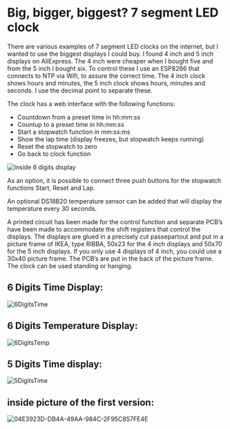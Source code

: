 # Big, bigger, biggest? 7 segment LED clock

There are various examples of 7 segment LED clocks on the internet, but I wanted to use the biggest displays I could buy. I found 4 inch and 5 inch displays on AliExpress. The 4 inch were cheaper when I bought five and from the 5 inch I bought six.
To control these I use an ESP8266 that connects to NTP via Wifi, to assure the correct time.
The 4 inch clock shows hours and minutes, the 5 inch clock shows hours, minutes and seconds. I use the decimal point to separate these.

The clock has a web interface with the following functions:

- Countdown from a preset time in hh:mm:ss
- Countup to a preset time in hh:mm:ss
- Start a stopwatch function in mm:ss:ms
- Show the lap time (display freezes, but stopwatch keeps running)
- Reset the stopwatch to zero
- Go back to clock function

![Inside 6 digits display](https://github.com/rvangelder11/Big-Digital-clock-with-5-inch-displays/assets/90907092/d76a12e9-9b08-444d-879d-8efd1917c493)
 
As an option, it is  possible to connect three push buttons for the stopwatch functions Start, Reset and Lap.

An optional DS18B20 temperature sensor can be added that will display the temperature every 30 seconds.

A printed circuit has been made for the control function and separate PCB’s have been made to accommodate the shift registers that control the displays.
The displays are glued in a precisely cut passepartout and put in a picture frame of IKEA, type RIBBA, 50x23 for the 4 inch displays and 50x70 for the 5 inch displays. If you only use 4 displays of 4 inch, you could use a 30x40 picture frame. The PCB’s are put in the back of the picture frame. The clock can be used standing or hanging.

## 6 Digits Time Display:
![6DigitsTime](https://github.com/rvangelder11/Big-Digital-clock-with-5-inch-displays/assets/90907092/a0f3204d-f64c-49c1-ad91-7e9fe9fb2973)

## 6 Digits Temperature Display:
![6DigitsTemp](https://github.com/rvangelder11/Big-Digital-clock-with-5-inch-displays/assets/90907092/98fc21ce-9cca-4ef3-ae99-019a1ba920a0)

## 5 Digits Time display:
![5DigitsTime](https://github.com/rvangelder11/Big-Digital-clock-with-5-inch-displays/assets/90907092/13aed81f-8734-4943-9268-e9f4336f618a)

## inside picture of the first version:
![04E3923D-DB4A-49AA-984C-2F95C857FE4E](https://github.com/rvangelder11/Big-Digital-clock-with-5-inch-displays/assets/90907092/90b241ce-252c-43e6-af24-74f1e56b5de8)

